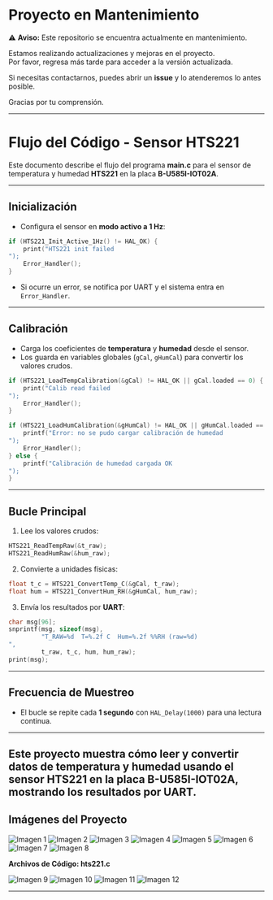 # Proyecto en Mantenimiento

⚠️ **Aviso:** Este repositorio se encuentra actualmente en mantenimiento.

Estamos realizando actualizaciones y mejoras en el proyecto.  
Por favor, regresa más tarde para acceder a la versión actualizada.

Si necesitas contactarnos, puedes abrir un **issue** y lo atenderemos lo antes posible.

Gracias por tu comprensión.

---


# Flujo del Código - Sensor HTS221

Este documento describe el flujo del programa **main.c** para el sensor de temperatura y humedad **HTS221** en la placa **B-U585I-IOT02A**.

---

## Inicialización

- Configura el sensor en **modo activo a 1 Hz**:

```c
if (HTS221_Init_Active_1Hz() != HAL_OK) {
    print("HTS221 init failed
");
    Error_Handler();
}
```

- Si ocurre un error, se notifica por UART y el sistema entra en `Error_Handler`.

---

## Calibración

- Carga los coeficientes de **temperatura** y **humedad** desde el sensor.
- Los guarda en variables globales (`gCal`, `gHumCal`) para convertir los valores crudos.

```c
if (HTS221_LoadTempCalibration(&gCal) != HAL_OK || gCal.loaded == 0) {
    print("Calib read failed
");
    Error_Handler();
}

if (HTS221_LoadHumCalibration(&gHumCal) != HAL_OK || gHumCal.loaded == 0) {
    printf("Error: no se pudo cargar calibración de humedad
");
    Error_Handler();
} else {
    printf("Calibración de humedad cargada OK
");
}
```

---

## Bucle Principal

1. Lee los valores crudos:

```c
HTS221_ReadTempRaw(&t_raw);
HTS221_ReadHumRaw(&hum_raw);
```

2. Convierte a unidades físicas:

```c
float t_c = HTS221_ConvertTemp_C(&gCal, t_raw);
float hum = HTS221_ConvertHum_RH(&gHumCal, hum_raw);
```

3. Envía los resultados por **UART**:

```c
char msg[96];
snprintf(msg, sizeof(msg),
         "T_RAW=%d  T=%.2f C  Hum=%.2f %%RH (raw=%d)
",
         t_raw, t_c, hum, hum_raw);
print(msg);
```

---

## Frecuencia de Muestreo

- El bucle se repite cada **1 segundo** con `HAL_Delay(1000)` para una lectura continua.

---

Este proyecto muestra cómo leer y convertir datos de temperatura y humedad usando el sensor **HTS221** en la placa **B-U585I-IOT02A**, mostrando los resultados por UART.
---

## Imágenes del Proyecto

![Imagen 1](https://github.com/user-attachments/assets/f97e6590-3e1a-498a-98dd-7c03f20c243a)
![Imagen 2](https://github.com/user-attachments/assets/1e915c40-be40-4796-9c23-7c4585eacf3d)
![Imagen 3](https://github.com/user-attachments/assets/c5fd5a4a-5089-4421-b5b7-f6dd718276e7)
![Imagen 4](https://github.com/user-attachments/assets/82ac4ed5-0a15-4d7e-9bf1-b14f33355189)
![Imagen 5](https://github.com/user-attachments/assets/9aaa9c5f-b065-4e2c-90f0-4d1219c27852)
![Imagen 6](https://github.com/user-attachments/assets/3c806a4b-1fde-4b23-90c0-040063ec292c)
![Imagen 7](https://github.com/user-attachments/assets/6b528adb-0a3c-4486-b388-b663440805a7)
![Imagen 8](https://github.com/user-attachments/assets/e643d9a0-e733-4a2b-9eb9-595e39d77e4c)

**Archivos de Código: hts221.c**

![Imagen 9](https://github.com/user-attachments/assets/bb41a8bf-9f8c-4a62-ba5e-9af66b07dc52)
![Imagen 10](https://github.com/user-attachments/assets/d8ce6ce6-e48c-4b69-93c0-15b6dd12cf14)
![Imagen 11](https://github.com/user-attachments/assets/3e0b3e47-8dfa-4c80-9333-4176c39a3d44)
![Imagen 12](https://github.com/user-attachments/assets/b56f8bc2-0948-4d58-8551-75020f05595f)

---
